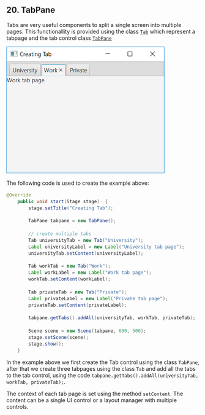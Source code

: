 ## 20. TabPane

Tabs are very useful components to split a single screen into multiple pages. This functionallity is provided using the class [`Tab`](https://docs.oracle.com/javase/8/javafx/api/javafx/scene/control/Tab.html) which represent a tabpage and the tab control class [`TabPane`](https://docs.oracle.com/javase/8/javafx/api/javafx/scene/control/TabPane.html)

![Tab Example](images/20_Tab-example.png)

The following code is used to create the example above:

```java
@Override
    public void start(Stage stage)  {
        stage.setTitle("Creating Tab");

        TabPane tabpane = new TabPane();

        // create multiple tabs
        Tab universityTab = new Tab("University");
        Label universityLabel = new Label("University tab page");
        universityTab.setContent(universityLabel);

        Tab workTab = new Tab("Work");
        Label workLabel = new Label("Work tab page");
        workTab.setContent(workLabel);

        Tab privateTab = new Tab("Private");
        Label privateLabel = new Label("Private tab page");
        privateTab.setContent(privateLabel);

        tabpane.getTabs().addAll(universityTab, workTab, privateTab);

        Scene scene = new Scene(tabpane, 600, 500);
        stage.setScene(scene);
        stage.show();
    }
```

In the example above we first create the Tab control using the class `TabPane`, after that we create three tabpages using the class `Tab` and add all the tabs to the tab control, using the code `tabpane.getTabs().addAll(universityTab, workTab, privateTab);`.

The context of each tab page is set using the method `setContent`. The content can be a single UI control or a layout manager with multiple controls.